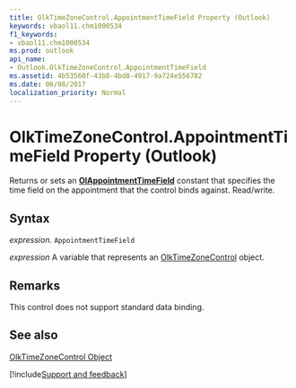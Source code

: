 ```yaml
---
title: OlkTimeZoneControl.AppointmentTimeField Property (Outlook)
keywords: vbaol11.chm1000534
f1_keywords:
- vbaol11.chm1000534
ms.prod: outlook
api_name:
- Outlook.OlkTimeZoneControl.AppointmentTimeField
ms.assetid: 4b53560f-43b8-4bd8-4917-9a724e556782
ms.date: 06/08/2017
localization_priority: Normal
---
```



# OlkTimeZoneControl.AppointmentTimeField Property (Outlook)

Returns or sets an  **[OlAppointmentTimeField](Outlook.OlAppointmentTimeField.md)** constant that specifies the time field on the appointment that the control binds against. Read/write.


## Syntax

_expression_. `AppointmentTimeField`

_expression_ A variable that represents an [OlkTimeZoneControl](./Outlook.OlkTimeZoneControl.md) object.


## Remarks

This control does not support standard data binding.


## See also


[OlkTimeZoneControl Object](Outlook.OlkTimeZoneControl.md)

[!include[Support and feedback](~/includes/feedback-boilerplate.md)]